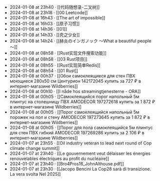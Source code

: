 - 2024-01-08 at 23h40 · [[代码随想录-二叉树]]
- 2024-01-08 at 23h18 · [[00 Leetcode]]
- 2024-01-08 at 16h43 · [[The art of impossible]]
- 2024-01-08 at 16h03 · [[原子习惯]]
- 2024-01-08 at 14h36 · [[01]]
- 2024-01-08 at 14h33 · [[壳之少女]]
- 2024-01-08 at 14h24 · [[赫炎のインガノック ～What a beautiful people～]]
- 2024-01-08 at 08h58 · [[Rust实现文件搜索功能]]
- 2024-01-08 at 08h58 · [[03 Rust项目]]
- 2024-01-08 at 08h55 · [[Rust实现简单Redis]]
- 2024-01-08 at 08h54 · [[01 Rust]]
- 2024-01-08 at 00h37 · [[Обои самоклеящиеся для стен ПВХ моющиеся 280х50 см Центурион 142172045 купить за 727 ₽ в интернет-магазине Wildberries]]
- 2024-01-08 at 00h10 · [[I nåde hos streamingtjenesterne - ORA]]
- 2024-01-08 at 00h05 · [[Самоклеящийся порог напольный 5м плинтус на столешницу ПВХ AMODECOR 197272618 купить за 1 872 ₽ в интернет-магазине Wildberries]]
- 2024-01-08 at 00h05 · [[Порог самоклеящийся напольный 5м порожек на пол и стену AMODECOR 197273645 купить за 1 872 ₽ в интернет-магазине Wildberries]]
- 2024-01-08 at 00h05 · [[Порог для пола самоклеящийся 5м плинтус для стен ПВХ гибкий AMODECOR 197269286 купить за 2 106 ₽ в интернет-магазине Wildberries]]
- 2024-01-07 at 23h55 · [[Oil industry veteran to lead next round of Cop climate change summit]]
- 2024-01-07 at 23h40 · [[Le gouvernement veut délaisser les énergies renouvelables électriques au profit du nucléaire]]
- 2024-01-07 at 23h40 · [[Bro4Pros16_JohnAlthouse.pdf]]
- 2024-01-07 at 23h30 · [[Jacopo Bencini La Cop28 sarà di transizione. La vera svolta Nel 2025]]
